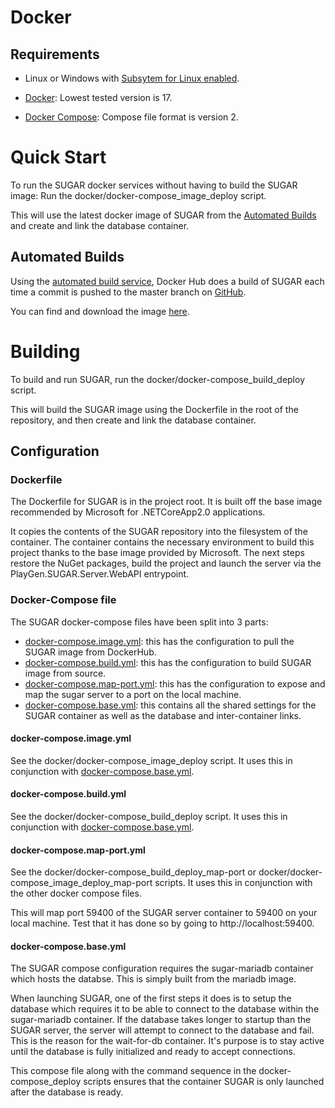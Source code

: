 # Docker 

## Requirements

- Linux or Windows with [Subsytem for Linux enabled](https://docs.microsoft.com/en-us/windows/wsl/install-win10).

- [Docker](https://docs.docker.com/): Lowest tested version is 17.

- [Docker Compose](https://docs.docker.com/compose/): Compose file format is version 2.

# Quick Start

To run the SUGAR docker services without having to build the SUGAR image:
Run the docker/docker-compose_image_deploy script.

This will use the latest docker image of SUGAR from the [Automated Builds](#automated-builds) and create and link the database container.

## Automated Builds

Using the [automated build service](https://docs.docker.com/docker-hub/builds), Docker Hub does a build of SUGAR each time a commit is pushed to the master branch on [GitHub](https://github.com/playgen/SUGAR-SocialGamification).

You can find and download the image [here](https://hub.docker.com/r/playgen/sugar-socialgamification/).

# Building

To build and run SUGAR, run the docker/docker-compose_build_deploy script.

This will build the SUGAR image using the Dockerfile in the root of the repository, and then create and link the database container.

## Configuration 

### Dockerfile

The Dockerfile for SUGAR is in the project root. It is built off the base image recommended by Microsoft for .NETCoreApp2.0 applications.

It copies the contents of the SUGAR repository into the filesystem of the container. The container contains the necessary environment to build this project thanks to the base image provided by Microsoft. The next steps restore the NuGet packages, build the project and launch the server via the PlayGen.SUGAR.Server.WebAPI entrypoint.

### Docker-Compose file

The SUGAR docker-compose files have been split into 3 parts:

- [docker-compose.image.yml](#docker-composeimageyml): this has the configuration to pull the SUGAR image from DockerHub.
- [docker-compose.build.yml](#docker-composebuildyml): this has the configuration to build SUGAR image from source.
- [docker-compose.map-port.yml](#docker-composemap-portyml): this has the configuration to expose and map the sugar server to a port on the local machine.
- [docker-compose.base.yml](#docker-composebaseyml): this contains all the shared settings for the SUGAR container as well as the database and inter-container links.

#### docker-compose.image.yml

See the docker/docker-compose_image_deploy script.
It uses this in conjunction with [docker-compose.base.yml](#docker-composebaseyml).

#### docker-compose.build.yml

See the docker/docker-compose_build_deploy script.
It uses this in conjunction with [docker-compose.base.yml](#docker-composebaseyml).

#### docker-compose.map-port.yml

See the docker/docker-compose_build_deploy_map-port or docker/docker-compose_image_deploy_map-port scripts.
It uses this in conjunction with the other docker compose files.

This will map port 59400 of the SUGAR server container to 59400 on your local machine. Test that it has done so by going to http://localhost:59400.

#### docker-compose.base.yml

The SUGAR compose configuration requires the sugar-mariadb container which hosts the databse. This is simply built from the mariadb image.

When launching SUGAR, one of the first steps it does is to setup the database which requires it to be able to connect to the database within the sugar-mariadb container. If the database takes longer to startup than the SUGAR server, the server will attempt to connect to the database and fail. This is the reason for the wait-for-db container. It's purpose is to stay active until the database is fully initialized and ready to accept connections.

This compose file along with the command sequence in the docker-compose_deploy scripts ensures that the container SUGAR is only launched after the database is ready.